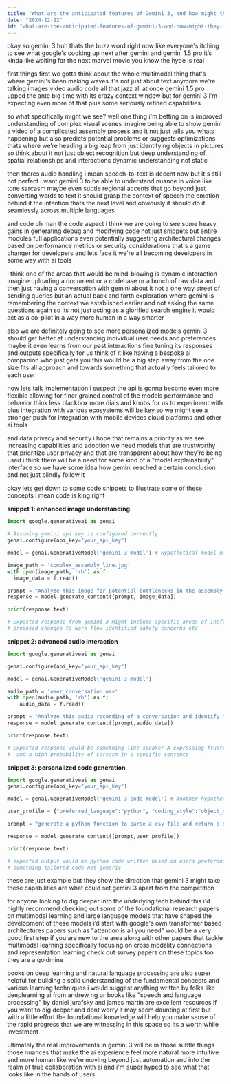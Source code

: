 ```yaml
---
title: "What are the anticipated features of Gemini 3, and how might they improve multimodal capabilities?"
date: "2024-12-12"
id: "what-are-the-anticipated-features-of-gemini-3-and-how-might-they-improve-multimodal-capabilities"
---
```


okay so gemini 3 huh thats the buzz word right now like everyone's itching to see what google's cooking up next after gemini and gemini 1.5 pro it’s kinda like waiting for the next marvel movie you know the hype is real

first things first we gotta think about the whole multimodal thing that's where gemini's been making waves it's not just about text anymore we're talking images video audio code all that jazz all at once gemini 1.5 pro upped the ante big time with its crazy context window but for gemini 3 i'm expecting even more of that plus some seriously refined capabilities

so what specifically might we see? well one thing i'm betting on is improved understanding of complex visual scenes imagine being able to show gemini a video of a complicated assembly process and it not just tells you whats happening but also predicts potential problems or suggests optimizations thats where we’re heading a big leap from just identifying objects in pictures so think about it not just object recognition but deep understanding of spatial relationships and interactions dynamic understanding not static

then theres audio handling i mean speech-to-text is decent now but it's still not perfect i want gemini 3 to be able to understand nuance in voice like tone sarcasm maybe even subtle regional accents that go beyond just converting words to text it should grasp the context of speech the emotion behind it the intention thats the next level and obviously it should do it seamlessly across multiple languages

and code oh man the code aspect i think we are going to see some heavy gains in generating debug and modifying code not just snippets but entire modules full applications even potentially suggesting architectural changes based on performance metrics or security considerations that's a game changer for developers and lets face it we're all becoming developers in some way with ai tools

i think one of the areas that would be mind-blowing is dynamic interaction imagine uploading a document or a codebase or a bunch of raw data and then just having a conversation with gemini about it not a one way street of sending queries but an actual back and forth exploration where gemini is remembering the context we established earlier and not asking the same questions again so its not just acting as a glorified search engine it would act as a co-pilot in a way more human in a way smarter

also we are definitely going to see more personalized models gemini 3 should get better at understanding individual user needs and preferences maybe it even learns from our past interactions fine tuning its responses and outputs specifically for us think of it like having a bespoke ai companion who just gets you this would be a big step away from the one size fits all approach and towards something that actually feels tailored to each user

now lets talk implementation i suspect the api is gonna become even more flexible allowing for finer grained control of the models performance and behavior think less blackbox more dials and knobs for us to experiment with plus integration with various ecosystems will be key so we might see a stronger push for integration with mobile devices cloud platforms and other ai tools

and data privacy and security i hope that remains a priority as we see increasing capabilities and adoption we need models that are trustworthy that prioritize user privacy and that are transparent about how they're being used i think there will be a need for some kind of a "model explainability" interface so we have some idea how gemini reached a certain conclusion and not just blindly follow it

okay lets get down to some code snippets to illustrate some of these concepts i mean code is king right

**snippet 1: enhanced image understanding**

```python
import google.generativeai as genai

# Assuming gemini api key is configured correctly
genai.configure(api_key="your_api_key")

model = genai.GenerativeModel('gemini-3-model') # Hypothetical model name

image_path = 'complex_assembly_line.jpg'
with open(image_path, 'rb') as f:
  image_data = f.read()

prompt = "Analyze this image for potential bottlenecks in the assembly process and suggest optimizations. Also identify any safety hazards."
response = model.generate_content([prompt, image_data])

print(response.text)

# Expected response from gemini 3 might include specific areas of inefficiency
# proposed changes to work flow identified safety concerns etc
```

**snippet 2: advanced audio interaction**

```python
import google.generativeai as genai

genai.configure(api_key="your_api_key")

model = genai.GenerativeModel('gemini-3-model')

audio_path = 'user_conversation.wav'
with open(audio_path, 'rb') as f:
    audio_data = f.read()

prompt = "Analyze this audio recording of a conversation and identify the speakers intent. Detect sarcasm and analyze the emotions of each speaker."
response = model.generate_content([prompt,audio_data])

print(response.text)

# Expected response would be something like speaker A expressing frustration with speaker B
#  and a high probability of sarcasm in a specific sentence
```

**snippet 3: personalized code generation**

```python
import google.generativeai as genai
genai.configure(api_key="your_api_key")

model = genai.GenerativeModel('gemini-3-code-model') # Another hypothetical code focused model

user_profile = {"preferred_language":"python", "coding_style":"object_oriented", "past_projects":["web_scraper","data_analysis"]}

prompt = "generate a python function to parse a csv file and return a dictionary of values based on user preferences. Use error handling."

response = model.generate_content([prompt,user_profile])

print(response.text)

# expected output would be python code written based on users preferences and past projects
# something tailored code not generic
```

these are just example but they show the direction that gemini 3 might take these capabilities are what could set gemini 3 apart from the competition

for anyone looking to dig deeper into the underlying tech behind this i'd highly recommend checking out some of the foundational research papers on multimodal learning and large language models that have shaped the development of these models i’d start with google's own transformer based architectures papers such as "attention is all you need" would be a very good first step if you are new to the area along with other papers that tackle multimodal learning specifically focusing on cross modality connections and representation learning check out survey papers on these topics too they are a goldmine

books on deep learning and natural language processing are also super helpful for building a solid understanding of the fundamental concepts and various learning techniques i would suggest anything written by folks like deeplearning ai from andrew ng or books like "speech and language processing" by daniel jurafsky and james martin are excellent resources if you want to dig deeper and dont worry it may seem daunting at first but with a little effort the foundational knowledge will help you make sense of the rapid progress that we are witnessing in this space so its a worth while investment

ultimately the real improvements in gemini 3 will be in those subtle things those nuances that make the ai experience feel more natural more intuitive and more human like we're moving beyond just automation and into the realm of true collaboration with ai and i'm super hyped to see what that looks like in the hands of users

